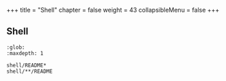 +++
title = "Shell"
chapter = false
weight = 43
collapsibleMenu = false
+++

## Shell

```{toctree}
:glob:
:maxdepth: 1

shell/README*
shell/**/README
```
